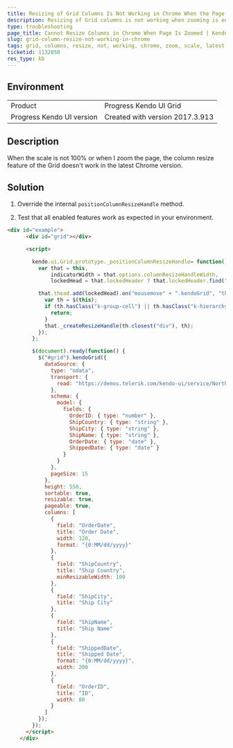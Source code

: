 ```yaml
---
title: Resizing of Grid Columns Is Not Working in Chrome When the Page Is Zoomed
description: Resizing of Grid columns is not working when zooming is enabled in Chrome version 61.
type: troubleshooting
page_title: Cannot Resize Columns in Chrome When Page Is Zoomed | Kendo UI Grid
slug: grid-column-resize-not-working-in-chrome
tags: grid, columns, resize, not, working, chrome, zoom, scale, latest, 61, version, breaks, size, width, change
ticketid: 1132050
res_type: kb
---
```


## Environment

<table>
 <tr>
  <td>Product</td>
  <td>Progress Kendo UI Grid</td>
 </tr><tr>
  <td>Progress Kendo UI version</td>
  <td>Created with version 2017.3.913</td>
 </tr>
</table>

## Description

When the scale is not 100% or when I zoom the page, the column resize feature of the Grid doesn't work in the latest Chrome version.

## Solution

1. Override the internal `positionColumnResizeHandle` method. 

1. Test that all enabled features work as expected in your environment.

```html
<div id="example">
      <div id="grid"></div>

      <script>

        kendo.ui.Grid.prototype._positionColumnResizeHandle= function() {
          var that = this,
              indicatorWidth = that.options.columnResizeHandleWidth,
              lockedHead = that.lockedHeader ? that.lockedHeader.find("thead:first") : $();

          that.thead.add(lockedHead).on("mousemove" + ".kendoGrid", "th", function (e) {
            var th = $(this);
            if (th.hasClass("k-group-cell") || th.hasClass("k-hierarchy-cell")) {
              return;
            }
            that._createResizeHandle(th.closest("div"), th);
          });
        };

        $(document).ready(function() {
          $("#grid").kendoGrid({
            dataSource: {
              type: "odata",
              transport: {
                read: "https://demos.telerik.com/kendo-ui/service/Northwind.svc/Orders"
              },
              schema: {
                model: {
                  fields: {
                    OrderID: { type: "number" },
                    ShipCountry: { type: "string" },
                    ShipCity: { type: "string" },
                    ShipName: { type: "string" },
                    OrderDate: { type: "date" },
                    ShippedDate: { type: "date" }
                  }
                }
              },
              pageSize: 15
            },
            height: 550,
            sortable: true,
            resizable: true,
            pageable: true,
            columns: [
              {
                field: "OrderDate",
                title: "Order Date",
                width: 120,
                format: "{0:MM/dd/yyyy}"
              },
              {
                field: "ShipCountry",
                title: "Ship Country",
                minResizableWidth: 100
              },
              {
                field: "ShipCity",
                title: "Ship City"
              },
              {
                field: "ShipName",
                title: "Ship Name"
              },
              {
                field: "ShippedDate",
                title: "Shipped Date",
                format: "{0:MM/dd/yyyy}",
                width: 200
              },
              {
                field: "OrderID",
                title: "ID",
                width: 80
              }
            ]
          });
        });
      </script>
    </div>
```
